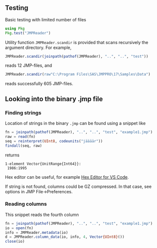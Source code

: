 ## Testing

Basic testing with limited number of files
```julia
using Pkg
Pkg.test("JMPReader")
```

Utility function `JMPReader.scandir` is provided that scans recursively the argument directory.
For example,
```julia
JMPReader.scandir(joinpath(pathof(JMPReader), "..", "..", "test"))
```
reads 12 JMP-files, and
```julia
JMPReader.scandir(raw"C:\Program Files\SAS\JMPPRO\17\Samples\Data")
```
reads successfully 605 JMP-files.

## Looking into the binary .jmp file

### Finding strings

Location of strings in the binary `.jmp` can be found using a snippet like
```julia
fn = joinpath(pathof(JMPReader), "..", "..", "test", "example1.jmp")
raw = read(fn)
seq = reinterpret(UInt8, codeunits("jäääär"))
findall(seq, raw)
```
returns
```
1-element Vector{UnitRange{Int64}}:
 1986:1995
```

Hex editor can be useful, for example [Hex Editor for VS Code](https://github.com/microsoft/vscode-hexeditor).

If string is not found, columns could be GZ compressed.  In that case, see options in JMP File->Preferences.

### Reading columns

This snippet reads the fourth column

```julia
fn = joinpath(pathof(JMPReader), "..", "..", "test", "example1.jmp")
io = open(fn)
info = JMPReader.metadata(io)
d = JMPReader.column_data(io, info, 4, Vector{UInt8}())
close(io)
```

